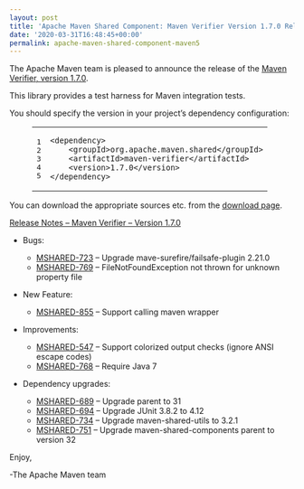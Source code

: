 ```yaml
---
layout: post
title: 'Apache Maven Shared Component: Maven Verifier Version 1.7.0 Released'
date: '2020-03-31T16:48:45+00:00'
permalink: apache-maven-shared-component-maven5
---
```

<div class="entry-content"><p>The Apache Maven team is pleased to announce the release of the
<a href="https://maven.apache.org/shared/maven-verifier/">Maven Verifier, version 1.7.0</a>.</p>

<p>This library provides a test harness for Maven integration tests.</p>

<p>You should specify the version in your project&rsquo;s dependency configuration:</p>

<figure class='code'><figcaption><span></span></figcaption><div class="highlight"><table><tr><td class="gutter"><pre class="line-numbers"><span class='line-number'>1</span>
<span class='line-number'>2</span>
<span class='line-number'>3</span>
<span class='line-number'>4</span>
<span class='line-number'>5</span>
</pre></td><td class='code'><pre><code class='xml'><span class='line'><span class="nt">&lt;dependency&gt;</span>
</span><span class='line'>    <span class="nt">&lt;groupId&gt;</span>org.apache.maven.shared<span class="nt">&lt;/groupId&gt;</span>
</span><span class='line'>    <span class="nt">&lt;artifactId&gt;</span>maven-verifier<span class="nt">&lt;/artifactId&gt;</span>
</span><span class='line'>    <span class="nt">&lt;version&gt;</span>1.7.0<span class="nt">&lt;/version&gt;</span>
</span><span class='line'><span class="nt">&lt;/dependency&gt;</span>
</span></code></pre></td></tr></table></div></figure>


<p>You can download the appropriate sources etc. from the <a href="https://maven.apache.org/shared/maven-verifier/download.html">download page</a>.</p>

<!-- more -->


<p><a href="https://issues.apache.org/jira/secure/ReleaseNote.jspa?projectId=12317922&amp;version=12332949">Release Notes &ndash; Maven Verifier &ndash; Version 1.7.0</a></p>

<ul>
<li><p>Bugs:</p>

<ul>
<li><a href="https://issues.apache.org/jira/browse/MSHARED-723">MSHARED-723</a> &ndash; Upgrade mave-surefire/failsafe-plugin 2.21.0</li>
<li><a href="https://issues.apache.org/jira/browse/MSHARED-769">MSHARED-769</a> &ndash; FileNotFoundException not thrown for unknown property file</li>
</ul>
</li>
<li><p>New Feature:</p>

<ul>
<li><a href="https://issues.apache.org/jira/browse/MSHARED-855">MSHARED-855</a> &ndash; Support calling maven wrapper</li>
</ul>
</li>
<li><p>Improvements:</p>

<ul>
<li><a href="https://issues.apache.org/jira/browse/MSHARED-547">MSHARED-547</a> &ndash; Support colorized output checks (ignore ANSI escape codes)</li>
<li><a href="https://issues.apache.org/jira/browse/MSHARED-768">MSHARED-768</a> &ndash; Require Java 7</li>
</ul>
</li>
<li><p>Dependency upgrades:</p>

<ul>
<li><a href="https://issues.apache.org/jira/browse/MSHARED-689">MSHARED-689</a> &ndash; Upgrade parent to 31</li>
<li><a href="https://issues.apache.org/jira/browse/MSHARED-694">MSHARED-694</a> &ndash; Upgrade JUnit 3.8.2 to 4.12</li>
<li><a href="https://issues.apache.org/jira/browse/MSHARED-734">MSHARED-734</a> &ndash; Upgrade maven-shared-utils to 3.2.1</li>
<li><a href="https://issues.apache.org/jira/browse/MSHARED-751">MSHARED-751</a> &ndash; Upgrade maven-shared-components parent to version 32</li>
</ul>
</li>
</ul>


<p>Enjoy,</p>

<p>-The Apache Maven team</p>
</div>
